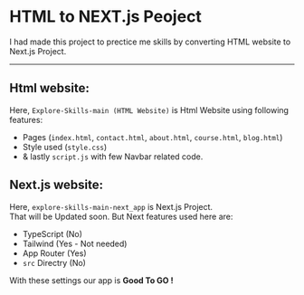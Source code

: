 # HTML to NEXT.js Peoject

I had made this project to prectice me skills by converting HTML website to Next.js Project.

---
## Html website:
Here, ` Explore-Skills-main (HTML Website) ` is Html Website using following features:
- Pages (`index.html`, `contact.html`, `about.html`, `course.html`, `blog.html`)
- Style used (`style.css`)
- & lastly `script.js` with few Navbar related code.
## Next.js website:
Here, ` explore-skills-main-next_app ` is Next.js Project.\
That will be Updated soon. But Next features used here are:
- TypeScript (No)
- Tailwind (Yes - Not needed)
- App Router (Yes)
- `src` Directry (No)

With these settings our app is **Good To GO !**